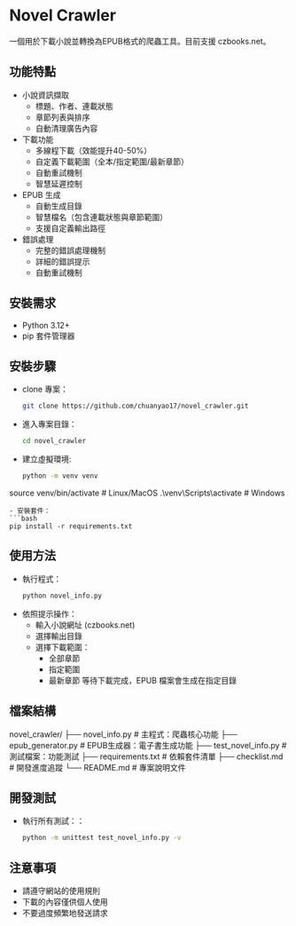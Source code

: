 # Novel Crawler

一個用於下載小說並轉換為EPUB格式的爬蟲工具。目前支援 czbooks.net。

## 功能特點

- 小說資訊擷取
  - 標題、作者、連載狀態
  - 章節列表與排序
  - 自動清理廣告內容
- 下載功能
  - 多線程下載（效能提升40-50%）
  - 自定義下載範圍（全本/指定範圍/最新章節）
  - 自動重試機制
  - 智慧延遲控制
- EPUB 生成
  - 自動生成目錄
  - 智慧檔名（包含連載狀態與章節範圍）
  - 支援自定義輸出路徑
- 錯誤處理
  - 完整的錯誤處理機制
  - 詳細的錯誤提示
  - 自動重試機制

## 安裝需求

- Python 3.12+
- pip 套件管理器


## 安裝步驟
- clone 專案：
  ```bash
  git clone https://github.com/chuanyao17/novel_crawler.git
  ```
- 進入專案目錄：
  ```bash
  cd novel_crawler
  ```
- 建立虛擬環境:
  ```bash
  python -m venv venv
source venv/bin/activate # Linux/MacOS
.\venv\Scripts\activate # Windows
  ``` 
- 安裝套件：
  ```bash
  pip install -r requirements.txt
  ```
## 使用方法
- 執行程式：
  ```bash
  python novel_info.py
  ```
- 依照提示操作：
   - 輸入小說網址 (czbooks.net)
   - 選擇輸出目錄
   - 選擇下載範圍：
     - 全部章節
     - 指定範圍
     - 最新章節
等待下載完成，EPUB 檔案會生成在指定目錄
## 檔案結構
novel_crawler/
├── novel_info.py # 主程式：爬蟲核心功能
├── epub_generator.py # EPUB生成器：電子書生成功能
├── test_novel_info.py # 測試檔案：功能測試
├── requirements.txt # 依賴套件清單
├── checklist.md # 開發進度追蹤
└── README.md # 專案說明文件
## 開發測試
- 執行所有測試：：
  ```bash
  python -m unittest test_novel_info.py -v
  ```
## 注意事項

- 請遵守網站的使用規則
- 下載的內容僅供個人使用
- 不要過度頻繁地發送請求


